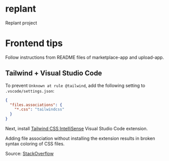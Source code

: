 # replant

Replant project

# Frontend tips

Follow instructions from README files of marketplace-app and upload-app. 

## Tailwind + Visual Studio Code

To prevent `Unknown at rule @tailwind`, add the following setting to `.vscode/settings.json`:

```json
{
  "files.associations": {
    "*.css": "tailwindcss"
  }
}
```

Next, install [Tailwind CSS IntelliSense](https://marketplace.visualstudio.com/items?itemName=bradlc.vscode-tailwindcss) Visual Studio Code extension.

Adding file association without installing the extension results in broken syntax coloring of CSS files.

Source: [StackOverflow](https://stackoverflow.com/questions/65247279/unknown-at-rule-tailwind-cssunknownatrules)
